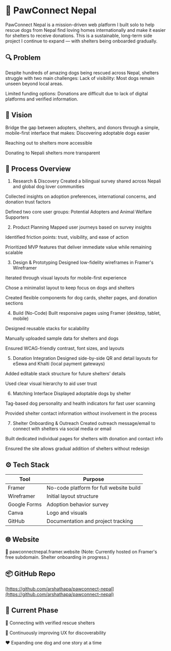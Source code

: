 # 🐾 PawConnect Nepal
PawConnect Nepal is a mission-driven web platform I built solo to help rescue dogs from Nepal find loving homes internationally and make it easier for shelters to receive donations.
This is a sustainable, long-term side project I continue to expand — with shelters being onboarded gradually.

## 🔍 Problem
Despite hundreds of amazing dogs being rescued across Nepal, shelters struggle with two main challenges:
Lack of visibility: Most dogs remain unseen beyond local areas.


Limited funding options: Donations are difficult due to lack of digital platforms and verified information.



## 🎯 Vision
Bridge the gap between adopters, shelters, and donors through a simple, mobile-first interface that makes:
Discovering adoptable dogs easier


Reaching out to shelters more accessible


Donating to Nepali shelters more transparent



## 👣 Process Overview
1. Research & Discovery
Created a bilingual survey shared across Nepali and global dog lover communities


Collected insights on adoption preferences, international concerns, and donation trust factors


Defined two core user groups: Potential Adopters and Animal Welfare Supporters


2. Product Planning
Mapped user journeys based on survey insights


Identified friction points: trust, visibility, and ease of action


Prioritized MVP features that deliver immediate value while remaining scalable


3. Design & Prototyping
Designed low-fidelity wireframes in Framer's Wireframer


Iterated through visual layouts for mobile-first experience


Chose a minimalist layout to keep focus on dogs and shelters


Created flexible components for dog cards, shelter pages, and donation sections


4. Build (No-Code)
Built responsive pages using Framer (desktop, tablet, mobile)


Designed reusable stacks for scalability


Manually uploaded sample data for shelters and dogs


Ensured WCAG-friendly contrast, font sizes, and layouts


5. Donation Integration
Designed side-by-side QR and detail layouts for eSewa and Khalti (local payment gateways)


Added editable stack structure for future shelters’ details


Used clear visual hierarchy to aid user trust


6. Matching Interface
Displayed adoptable dogs by shelter


Tag-based dog personality and health indicators for fast user scanning


Provided shelter contact information without involvement in the process


7. Shelter Onboarding & Outreach
Created outreach message/email to connect with shelters via social media or email


Built dedicated individual pages for shelters with donation and contact info


Ensured the site allows gradual addition of shelters without redesign



## ⚙️ Tech Stack

| Tool          | Purpose                                 |
|---------------|-----------------------------------------|
| Framer        | No-code platform for full website build |
| Wireframer    | Initial layout structure                |
| Google Forms  | Adoption behavior survey                |
| Canva         | Logo and visuals                        |
| GitHub        | Documentation and project tracking      |


## 🌐 Website
🔗 pawconnectnepal.framer.website
 (Note: Currently hosted on Framer's free subdomain. Shelter onboarding in progress.)

## 📦 GitHub Repo
[https://github.com/arshathapa/pawconnect-nepal](https://github.com/arshathapa/pawconnect-nepal)

## 📌 Current Phase
🐶 Connecting with verified rescue shelters


🧱 Continuously improving UX for discoverability


❤️ Expanding one dog and one story at a time




